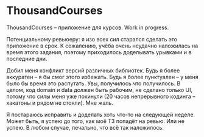 # ThousandCourses
ThousandCourses – приложение для курсов. Work in progress.

Потенциальному ревьюеру: я изо всех сил старался сделать это приложение в срок. К сожалению, учёба очень неудачно наложилась на время этого задания, поэтому приходилось доделывать урывками и в последние дни.

Добил меня конфликт версий различных библиотек. Будь я более аккуратен – я бы смог этого избежать. Будь я более пунктуален – у меня было бы время это распутать. Увы, получилось что получилось. В целом, код domain и data должен быть рабочим, не сделано только UI, потому что силы меня уже покинули (20 часов непрерывного кодинга – хакатоны и рядом не стояли). Мне жаль.

Я постараюсь исправить и доделать хоть что-то на следующей неделе. Может быть, я успею до того, как моё ТЗ попадёт на ревью. Или не успею. В любом случае, печально, что всё так наложилось.
